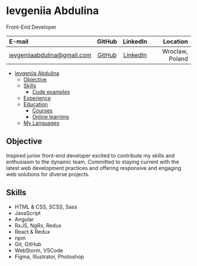 # Ievgeniia Abdulina

Front-End Developer

| E-mail                      |                     GitHub                     |                         LinkedIn                          |        Location |
| :-------------------------- | :--------------------------------------------: | :-------------------------------------------------------: | --------------: |
| ievgeniiaabdulina@gmail.com | [GitHub](https://github.com/IevgeniiaAbdulina) | [LinkedIn](https://www.linkedin.com/in/ievgeniiaabdulina) | Wroclaw, Poland |

- [Ievgeniia Abdulina](#ievgeniia-abdulina)
    - [Objective](#objective)
    - [Skills](#skills)
        - [Code examples](#code-examples)
    - [Experience](#experience)
    - [Education](#education)
        - [Courses](#courses)
        - [Online learning](#online-learning)
    - [My Languages](#my-languages)


## Objective

Inspired junior front-end developer excited to contribute my skills and enthusiasm to the dynamic team. Committed to staying current with the latest web development practices and offering responsive and engaging web solutions for diverse projects.

## Skills

- HTML & CSS, SCSS, Sass
- JavaScript
- Angular
- RxJS, NgRx, Redux
- React & Redux
- npm
- Git, GitHub
- WebStorm, VSCode
- Figma, Illustrator, Photoshop
